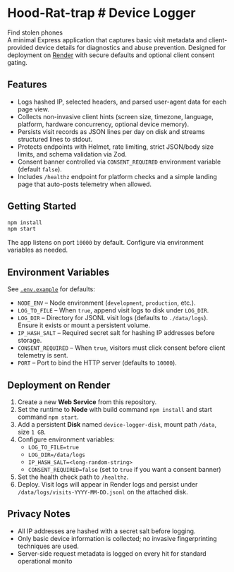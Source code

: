 
# Hood-Rat-trap	# Device Logger
Find stolen phones 	
A minimal Express application that captures basic visit metadata and client-provided device details for diagnostics and abuse prevention. Designed for deployment on [Render](https://render.com) with secure defaults and optional client consent gating.

## Features

- Logs hashed IP, selected headers, and parsed user-agent data for each page view.
- Collects non-invasive client hints (screen size, timezone, language, platform, hardware concurrency, optional device memory).
- Persists visit records as JSON lines per day on disk and streams structured lines to stdout.
- Protects endpoints with Helmet, rate limiting, strict JSON/body size limits, and schema validation via Zod.
- Consent banner controlled via `CONSENT_REQUIRED` environment variable (default `false`).
- Includes `/healthz` endpoint for platform checks and a simple landing page that auto-posts telemetry when allowed.

## Getting Started

```bash
npm install
npm start
```

The app listens on port `10000` by default. Configure via environment variables as needed.

## Environment Variables

See [`.env.example`](./.env.example) for defaults:

- `NODE_ENV` – Node environment (`development`, `production`, etc.).
- `LOG_TO_FILE` – When `true`, append visit logs to disk under `LOG_DIR`.
- `LOG_DIR` – Directory for JSONL visit logs (defaults to `./data/logs`). Ensure it exists or mount a persistent volume.
- `IP_HASH_SALT` – Required secret salt for hashing IP addresses before storage.
- `CONSENT_REQUIRED` – When `true`, visitors must click consent before client telemetry is sent.
- `PORT` – Port to bind the HTTP server (defaults to `10000`).

## Deployment on Render

1. Create a new **Web Service** from this repository.
2. Set the runtime to **Node** with build command `npm install` and start command `npm start`.
3. Add a persistent **Disk** named `device-logger-disk`, mount path `/data`, size `1 GB`.
4. Configure environment variables:
   - `LOG_TO_FILE=true`
   - `LOG_DIR=/data/logs`
   - `IP_HASH_SALT=<long-random-string>`
   - `CONSENT_REQUIRED=false` (set to `true` if you want a consent banner)
5. Set the health check path to `/healthz`.
6. Deploy. Visit logs will appear in Render logs and persist under `/data/logs/visits-YYYY-MM-DD.jsonl` on the attached disk.

## Privacy Notes

- All IP addresses are hashed with a secret salt before logging.
- Only basic device information is collected; no invasive fingerprinting techniques are used.
- Server-side request metadata is logged on every hit for standard operational monito
